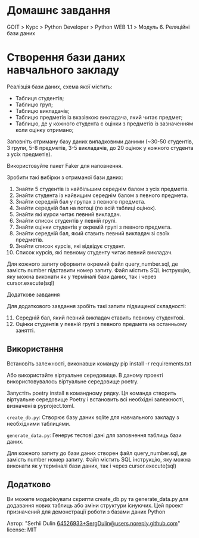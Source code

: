 # Домашнє завдання

GOIT > Курс > Python Developer > Python WEB 1.1 > Модуль 6. Реляційні бази даних

# Створення бази даних навчального закладу

Реалізція бази даних, схема якої містить:

- Таблиця студентів;
- Таблицю груп;
- Таблицю викладачів;
- Таблицю предметів із вказівкою викладача, який читає предмет;
- Таблицю, де у кожного студента є оцінки з предметів із зазначенням коли оцінку отримано;

Заповніть отриману базу даних випадковими даними (~30-50 студентів, 3 групи, 5-8 предметів, 3-5 викладачів, до 20 оцінок у кожного студента з усіх предметів). 

Використовуйте пакет Faker для наповнення.

Зробити такі вибірки з отриманої бази даних:

1. Знайти 5 студентів із найбільшим середнім балом з усіх предметів.
2. Знайти студента із найвищим середнім балом з певного предмета.
3. Знайти середній бал у групах з певного предмета.
4. Знайти середній бал на потоці (по всій таблиці оцінок).
5. Знайти які курси читає певний викладач.
6. Знайти список студентів у певній групі.
7. Знайти оцінки студентів у окремій групі з певного предмета.
8. Знайти середній бал, який ставить певний викладач зі своїх предметів.
9. Знайти список курсів, які відвідує студент.
10. Список курсів, які певному студенту читає певний викладач.

Для кожного запиту оформити окремий файл query_number.sql, де замість number підставити номер запиту. Файл містить SQL інструкцію, яку можна виконати як у терміналі бази даних, так і через cursor.execute(sql)

Додаткове завдання

Для додаткового завдання зробіть такі запити підвищеної складності:

11. Середній бал, який певний викладач ставить певному студентові.
12. Оцінки студентів у певній групі з певного предмета на останньому занятті.

## Використання

Встановіть залежності, виконавши команду pip install -r requirements.txt

Або використайте віртуальне середовище.
В даному проекті використовувалось віртуальне середовище poetry.

Запустіть poetry install в командному рядку. Ця команда створить віртуальне середовище Poetry і встановить всі необхідні залежності, визначені в pyproject.toml.

`create_db.py`: Створює базу даних sqlite для навчального закладу з необхідними таблицями.

`generate_data.py`: Генерує тестові дані для заповнення таблиць бази даних.

Для кожного запиту до бази даних створен файл query_number.sql, де замість number  номер запиту. Файл містить SQL інструкцію, яку можна виконати як у терміналі бази даних, так і через cursor.execute(sql)

## Додатково

Ви можете модифікувати скрипти create_db.py та generate_data.py для додавання нових таблиць або зміни структури існуючих.
Цей проект призначений для демонстрації роботи з базами даних Python

Автор:  "Serhii Dulin <64526933+SergDulin@users.noreply.github.com>"
license:  MIT
